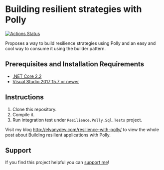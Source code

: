 # Building resilient strategies with Polly 
[![Actions Status](https://github.com/vany0114/resilience-strategy-with-polly/workflows/ASP.NET%20Core%20CI/badge.svg)](https://github.com/vany0114/resilience-strategy-with-polly/actions)

Proposes a way to build resilience strategies using Polly and an easy and cool way to consume it using the builder pattern.

## Prerequisites and Installation Requirements
+ [.NET Core 2.2](https://www.microsoft.com/net/download)
+ [Visual Studio 2017 15.7 or newer](https://docs.microsoft.com/en-us/visualstudio/install/update-visual-studio?view=vs-2017)

## Instructions
1. Clone this repository.
2. Compile it.
3. Run integration test under `Resilience.Polly.Sql.Tests` project.

Visit my blog <http://elvanydev.com/resilience-with-polly/> to view the whole post about Building resilient applications with Polly.

## Support
If you find this project helpful you can [support me](http://www.paypal.me/vany0114/3)!
